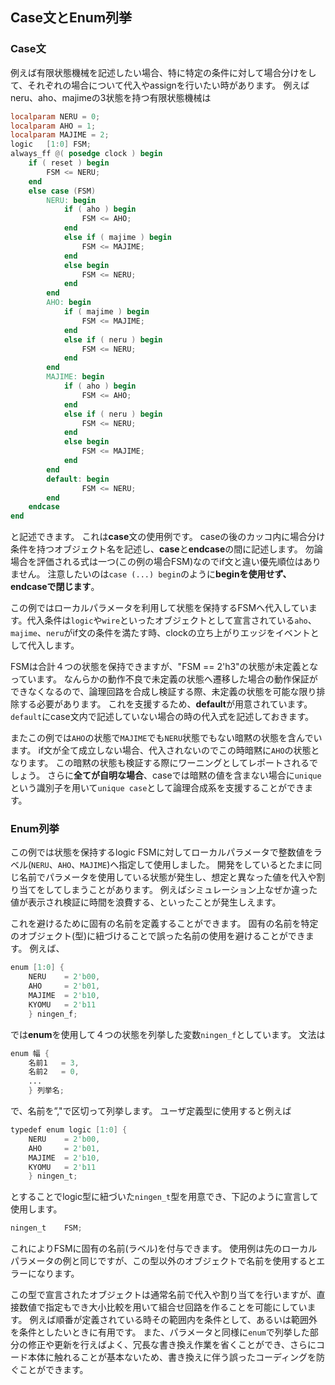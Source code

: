 ## Case文とEnum列挙

### Case文

例えば有限状態機械を記述したい場合、特に特定の条件に対して場合分けをして、それぞれの場合について代入やassignを行いたい時があります。
例えばneru、aho、majimeの3状態を持つ有限状態機械は 

```verilog
localparam NERU = 0;
localparam AHO = 1;
localparam MAJIME = 2;
logic   [1:0] FSM;
always_ff @( posedge clock ) begin
    if ( reset ) begin
        FSM <= NERU;
    end
    else case (FSM)
        NERU: begin
            if ( aho ) begin
                FSM <= AHO;
            end
            else if ( majime ) begin
                FSM <= MAJIME;
            end
            else begin
                FSM <= NERU;
            end
        end
        AHO: begin
            if ( majime ) begin
                FSM <= MAJIME;
            end
            else if ( neru ) begin
                FSM <= NERU;
            end
        end
        MAJIME: begin
            if ( aho ) begin
                FSM <= AHO;
            end
            else if ( neru ) begin
                FSM <= NERU;
            end
            else begin
                FSM <= MAJIME;
            end
        end
        default: begin
                FSM <= NERU;
        end
    endcase
end
```

と記述できます。
これは**case**文の使用例です。
caseの後のカッコ内に場合分け条件を持つオブジェクト名を記述し、**case**と**endcase**の間に記述します。
勿論場合を評価される式は一つ(この例の場合FSM)なのでif文と違い優先順位はありません。
注意したいのは```case (...) begin```のように**beginを使用せず、endcaseで閉じます**。

この例ではローカルパラメータを利用して状態を保持するFSMへ代入しています。代入条件は```logic```や```wire```といったオブジェクトとして宣言されている```aho```、```majime```、```neru```がif文の条件を満たす時、clockの立ち上がりエッジをイベントとして代入します。

FSMは合計４つの状態を保持できますが、"FSM == 2'h3"の状態が未定義となっています。
なんらかの動作不良で未定義の状態へ遷移した場合の動作保証ができなくなるので、論理回路を合成し検証する際、未定義の状態を可能な限り排除する必要があります。
これを支援するため、**default**が用意されています。
```default```にcase文内で記述していない場合の時の代入式を記述しておきます。

またこの例では```AHO```の状態で```MAJIME```でも```NERU```状態でもない暗黙の状態を含んでいます。
if文が全て成立しない場合、代入されないのでこの時暗黙に```AHO```の状態となります。
この暗黙の状態も検証する際にワーニングとしてレポートされるでしょう。
さらに**全てが自明な場合**、caseでは暗黙の値を含まない場合に```unique```という識別子を用いて```unique case```として論理合成系を支援することができます。


### Enum列挙

この例では状態を保持するlogic FSMに対してローカルパラメータで整数値をラベル(```NERU```、```AHO```、```MAJIME```)へ指定して使用しました。
開発をしているとたまに同じ名前でパラメータを使用している状態が発生し、想定と異なった値を代入や割り当てをしてしまうことがあります。
例えばシミュレーション上なぜか違った値が表示され検証に時間を浪費する、といったことが発生しえます。

これを避けるために固有の名前を定義することができます。
固有の名前を特定のオブジェクト(型)に紐づけることで誤った名前の使用を避けることができます。
例えば、

```verilog
enum [1:0] {
	NERU	= 2'b00,
	AHO     = 2'b01,
    MAJIME	= 2'b10,
    KYOMU	= 2'b11
	} ningen_f;
```

では**enum**を使用して４つの状態を列挙した変数```ningen_f```としています。
文法は

```verilog
enum 幅 {
	名前1   = 3,
    名前2   = 0,
    ...
	} 列挙名;
```

で、名前を”,"で区切って列挙します。
ユーザ定義型に使用すると例えば

```verilog
typedef enum logic [1:0] {
	NERU	= 2'b00,
	AHO     = 2'b01,
    MAJIME	= 2'b10,
    KYOMU	= 2'b11
	} ningen_t;
```

とすることでlogic型に紐づいた```ningen_t```型を用意でき、下記のように宣言して使用します。

```verilog
ningen_t    FSM;
```

これによりFSMに固有の名前(ラベル)を付与できます。
使用例は先のローカルパラメータの例と同じですが、この型以外のオブジェクトで名前を使用するとエラーになります。

この型で宣言されたオブジェクトは通常名前で代入や割り当てを行いますが、直接数値で指定もでき大小比較を用いて組合せ回路を作ることを可能にしています。
例えば順番が定義されている時その範囲内を条件として、あるいは範囲外を条件としたいときに有用です。
また、パラメータと同様に```enum```で列挙した部分の修正や更新を行えばよく、冗長な書き換え作業を省くことができ、さらにコード本体に触れることが基本ないため、書き換えに伴う誤ったコーディングを防ぐことができます。
